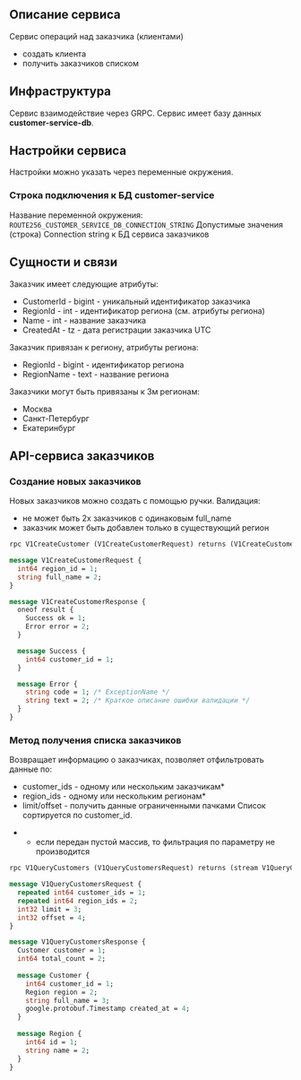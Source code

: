 
## Описание сервиса
Сервис операций над заказчика (клиентами) 
- создать клиента
- получить заказчиков списком

## Инфраструктура
Сервис взаимодействие через GRPC.
Сервис имеет базу данных **customer-service-db**.


## Настройки сервиса

Настройки можно указать через переменные окружения.

### Строка подключения к БД customer-service
Название переменной окружения: `ROUTE256_CUSTOMER_SERVICE_DB_CONNECTION_STRING`
Допустимые значения (строка)
Connection string к БД сервиса заказчиков

## Сущности и связи
Заказчик имеет следующие атрибуты:
- CustomerId - bigint - уникальный идентификатор заказчика
- RegionId - int - идентификатор региона (см. атрибуты региона)
- Name - int - название заказчика
- CreatedAt - tz - дата регистрации заказчика UTC

Заказчик привязан к региону, атрибуты региона:
- RegionId - bigint - идентификатор региона
- RegionName - text - название региона

Заказчики могут быть привязаны к 3м регионам:
- Москва
- Санкт-Петербург
- Екатеринбург

## API-сервиса заказчиков
### Создание новых заказчиков
Новых заказчиков можно создать с помощью ручки. Валидация:
- не может быть 2х заказчиков с одинаковым full_name
- заказчик может быть добавлен только в существующий регион 

```protobuf
rpc V1CreateCustomer (V1CreateCustomerRequest) returns (V1CreateCustomerResponse);

message V1CreateCustomerRequest {
  int64 region_id = 1;
  string full_name = 2;
}

message V1CreateCustomerResponse {
  oneof result {
    Success ok = 1;
    Error error = 2;
  }

  message Success {
    int64 customer_id = 1;
  }

  message Error {
    string code = 1; /* ExceptionName */
    string text = 2; /* Краткое описание ошибки валидации */
  }
}
```

### Метод получения списка заказчиков
Возвращает информацию о заказчиках, позволяет отфильтровать данные по:
- customer_ids - одному или нескольким заказчикам*
- region_ids - одному или нескольким регионам*
- limit/offset - получить данные ограниченными пачками
Список сортируется по customer_id.

* - если передан пустой массив, то фильтрация по параметру не производится

```protobuf
rpc V1QueryCustomers (V1QueryCustomersRequest) returns (stream V1QueryCustomersResponse);

message V1QueryCustomersRequest {
  repeated int64 customer_ids = 1;
  repeated int64 region_ids = 2;
  int32 limit = 3;
  int32 offset = 4;
}

message V1QueryCustomersResponse {
  Customer customer = 1;
  int64 total_count = 2;
  
  message Customer {
    int64 customer_id = 1;
    Region region = 2;
    string full_name = 3;
    google.protobuf.Timestamp created_at = 4;
  }
  
  message Region {
    int64 id = 1;
    string name = 2;
  }
}
```